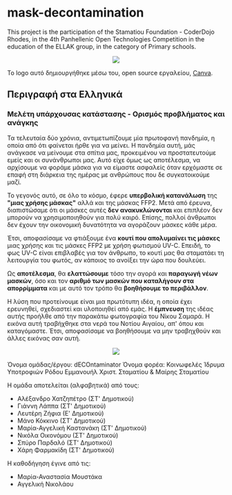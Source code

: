 # mask-decontamination
This project is the participation of the Stamatiou Foundation - CoderDojo Rhodes, in the 4th Panhellenic Open Technologies Competition in the education of the ELLAK group, in the category of Primary schools.

<p align="center">
<img src="https://user-images.githubusercontent.com/28193137/164255539-0d1b3ba9-052f-455c-835b-c063afe0aa8f.png" />
</p>

Το logo αυτό δημιουργήθηκε μέσω του, open source εργαλείου, [Canva](https://www.canva.com/).

## Περιγραφή στα Ελληνικά

### Μελέτη υπάρχουσας κατάστασης - Ορισμός προβλήματος και ανάγκης

Τα τελευταία δύο χρόνια, αντιμετωπίζουμε μία πρωτοφανή πανδημία, η οποία από ότι φαίνεται ήρθε για να μείνει. Η πανδημία αυτή, μάς ανάγκασε να μείνουμε στα σπίτια μας, προκειμένου να προστατευτούμε εμείς και οι συνάνθρωποι μας. Αυτό είχε όμως ως αποτέλεσμα, να αρχίσουμε να φοράμε μάσκα για να είμαστε ασφαλείς όταν ερχόμαστε σε επαφή στη διάρκεια της ημέρας με ανθρώπους που δε συγκατοικούμε μαζί.

Το γεγονός αυτό, σε όλο το κόσμο, έφερε **υπερβολική κατανάλωση** της **"μιας χρήσης μάσκας"** αλλά και της μάσκας FFP2. Μετά από έρευνα, διαπιστώσαμε ότι οι μάσκες αυτές **δεν ανακυκλώνονται** και επιπλέον δεν μπορούν να χρησιμοποιηθούν για πολύ καιρό. Επίσης, πολλοί άνθρωποι δεν έχουν την οικονομική δυνατότητα να αγοράζουν μάσκες κάθε μέρα.

Έτσι, αποφασίσαμε να φτιάξουμε ένα **κουτί που απολυμαίνει τις μάσκες** μιας χρήσης και τις μάσκες FFP2 με χρήση φωτισμού UV-C. Επειδή, το φως UV-C είναι επιβλαβές για τον άνθρωπο, το κουτί μας θα σταματάει τη λειτουργία του φωτός, αν κάποιος το ανοίξει την ώρα που δουλεύει.

Ως **αποτέλεσμα**, θα **ελαττώσουμε** τόσο την αγορά και **παραγωγή νέων μασκών**, όσο και τον **αριθμό των μασκών που καταλήγουν στα απορρίμματα** και με αυτό τον τρόπο θα **βοηθήσουμε το περιβάλλον**.

Η λύση που προτείνουμε είναι μια πρωτότυπη ιδέα, η οποία έχει ερευνηθεί, σχεδιαστεί και υλοποιηθεί από εμάς. Η **έμπνευση** της ιδέας αυτής προήλθε από την παρακάτω φωτογραφία του Νίκου Σαμαρά. Η εικόνα αυτή τραβήχθηκε στα νερά του Νοτίου Αιγαίου, απ' όπου και καταγόμαστε. Έτσι, αποφασίσαμε να βοηθήσουμε να μην τραβηχθούν και άλλες εικόνας σαν αυτή. 

<p align="center">
<img src="https://user-images.githubusercontent.com/28193137/155489212-54e9f82b-6834-4fe7-a7f9-93c7ff513412.jpg" />
</p>

Όνομα ομάδας/έργου: dECOntaminator
Όνομα φορέα: Κοινωφελές Ίδρυμα Υποτροφιών Ρόδου Εμμανουήλ Χριστ. Σταματίου & Μαίρης Σταματίου

Η ομάδα αποτελείται (αλφαβητικά) από τους:
- Αλέξανδρο Χατζηπέτρο (ΣΤ' Δημοτικού)
- Γιάννη Λάππα (ΣΤ' Δημοτικού)
- Λευτέρη Ζήφια (Ε' Δημοτικού)
- Μάνο Κόκκινο (ΣΤ' Δημοτικού)
- Μαρία-Αγγελική Καστανάκη (ΣΤ' Δημοτικού)
- Νικόλα Οικονόμου (ΣΤ' Δημοτικού)
- Σπύρο Παρδαλό (ΣΤ' Δημοτικού)
- Χάρη Φαρμακίδη (ΣΤ' Δημοτικού)

Η καθοδήγηση έγινε από τις:
- Μαρία-Αναστασία Μουστάκα
- Αγγελική Νικολάου
